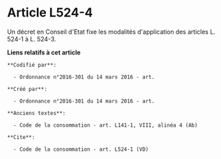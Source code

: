 # Article L524-4

Un décret en Conseil d'Etat fixe les modalités d'application des articles L. 524-1 à L. 524-3.

**Liens relatifs à cet article**

	**Codifié par**:

	  - Ordonnance n°2016-301 du 14 mars 2016 - art.

	**Créé par**:

	  - Ordonnance n°2016-301 du 14 mars 2016 - art.

	**Anciens textes**:

	  - Code de la consommation - art. L141-1, VIII, alinéa 4 (Ab)

	**Cite**:

	  - Code de la consommation - art. L524-1 (VD)
